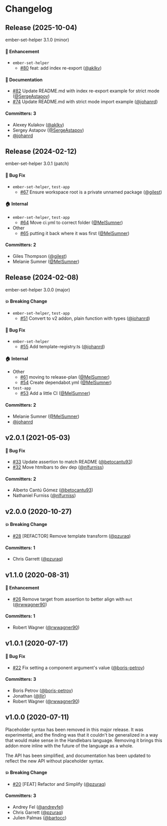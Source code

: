 # Changelog

## Release (2025-10-04)

ember-set-helper 3.1.0 (minor)

#### :rocket: Enhancement
* `ember-set-helper`
  * [#80](https://github.com/adopted-ember-addons/ember-set-helper/pull/80) feat: add index re-export ([@aklkv](https://github.com/aklkv))

#### :memo: Documentation
* [#82](https://github.com/adopted-ember-addons/ember-set-helper/pull/82) Update README.md with index re-export example for strict mode ([@SergeAstapov](https://github.com/SergeAstapov))
* [#74](https://github.com/adopted-ember-addons/ember-set-helper/pull/74) Update README.md with strict mode import example ([@johanrd](https://github.com/johanrd))

#### Committers: 3
- Alexey Kulakov ([@aklkv](https://github.com/aklkv))
- Sergey Astapov ([@SergeAstapov](https://github.com/SergeAstapov))
- [@johanrd](https://github.com/johanrd)

## Release (2024-02-12)

ember-set-helper 3.0.1 (patch)

#### :bug: Bug Fix
* `ember-set-helper`, `test-app`
  * [#67](https://github.com/adopted-ember-addons/ember-set-helper/pull/67) Ensure workspace root is a private unnamed package ([@gilest](https://github.com/gilest))

#### :house: Internal
* `ember-set-helper`, `test-app`
  * [#64](https://github.com/adopted-ember-addons/ember-set-helper/pull/64) Move ci.yml to correct folder ([@MelSumner](https://github.com/MelSumner))
* Other
  * [#65](https://github.com/adopted-ember-addons/ember-set-helper/pull/65) putting it back where it was first ([@MelSumner](https://github.com/MelSumner))

#### Committers: 2
- Giles Thompson ([@gilest](https://github.com/gilest))
- Melanie Sumner ([@MelSumner](https://github.com/MelSumner))

## Release (2024-02-08)

ember-set-helper 3.0.0 (major)

#### :boom: Breaking Change
* `ember-set-helper`, `test-app`
  * [#51](https://github.com/adopted-ember-addons/ember-set-helper/pull/51) Convert to v2 addon, plain function with types ([@johanrd](https://github.com/johanrd))

#### :bug: Bug Fix
* `ember-set-helper`
  * [#55](https://github.com/adopted-ember-addons/ember-set-helper/pull/55) Add template-registry.ts ([@johanrd](https://github.com/johanrd))

#### :house: Internal
* Other
  * [#61](https://github.com/adopted-ember-addons/ember-set-helper/pull/61) moving to release-plan ([@MelSumner](https://github.com/MelSumner))
  * [#54](https://github.com/adopted-ember-addons/ember-set-helper/pull/54) Create dependabot.yml ([@MelSumner](https://github.com/MelSumner))
* `test-app`
  * [#53](https://github.com/adopted-ember-addons/ember-set-helper/pull/53) Add a little CI ([@MelSumner](https://github.com/MelSumner))

#### Committers: 2
- Melanie Sumner ([@MelSumner](https://github.com/MelSumner))
- [@johanrd](https://github.com/johanrd)

## v2.0.1 (2021-05-03)

#### :bug: Bug Fix
* [#33](https://github.com/pzuraq/ember-set-helper/pull/33) Update assertion to match README ([@betocantu93](https://github.com/betocantu93))
* [#32](https://github.com/pzuraq/ember-set-helper/pull/32) Move htmlbars to dev dep ([@nlfurniss](https://github.com/nlfurniss))

#### Committers: 2
- Alberto Cantú Gómez ([@betocantu93](https://github.com/betocantu93))
- Nathaniel Furniss ([@nlfurniss](https://github.com/nlfurniss))

## v2.0.0 (2020-10-27)

#### :boom: Breaking Change
* [#28](https://github.com/pzuraq/ember-set-helper/pull/28) [REFACTOR] Remove template transform ([@pzuraq](https://github.com/pzuraq))

#### Committers: 1
- Chris Garrett ([@pzuraq](https://github.com/pzuraq))


## v1.1.0 (2020-08-31)

#### :rocket: Enhancement
* [#26](https://github.com/pzuraq/ember-set-helper/pull/26) Remove target from assertion to better align with `mut` ([@rwwagner90](https://github.com/rwwagner90))

#### Committers: 1
- Robert Wagner ([@rwwagner90](https://github.com/rwwagner90))


## v1.0.1 (2020-07-17)

#### :bug: Bug Fix
* [#22](https://github.com/pzuraq/ember-set-helper/pull/22) Fix setting a component argument's value ([@boris-petrov](https://github.com/boris-petrov))

#### Committers: 3
- Boris Petrov ([@boris-petrov](https://github.com/boris-petrov))
- Jonathan ([@lljr](https://github.com/lljr))
- Robert Wagner ([@rwwagner90](https://github.com/rwwagner90))


## v1.0.0 (2020-07-11)

Placeholder syntax has been removed in this major release. It was experimental,
and the finding was that it couldn't be generalized in a way that would make
sense in the Handlebars language. Removing it brings this addon more inline with
the future of the language as a whole.

The API has been simplified, and documentation has been updated to reflect the
new API without placeholder syntax.

#### :boom: Breaking Change
* [#20](https://github.com/pzuraq/ember-set-helper/pull/20) [FEAT] Refactor and Simplify ([@pzuraq](https://github.com/pzuraq))

#### Committers: 3
- Andrey Fel ([@andreyfel](https://github.com/andreyfel))
- Chris Garrett ([@pzuraq](https://github.com/pzuraq))
- Julien Palmas ([@bartocc](https://github.com/bartocc))


